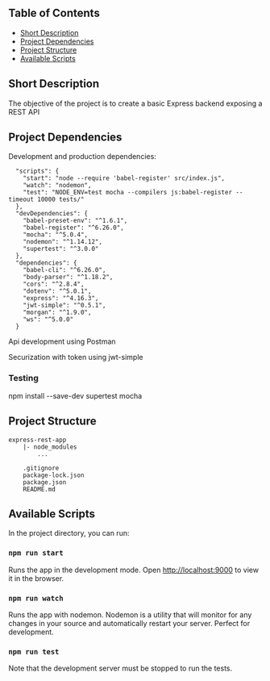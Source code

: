 ## Table of Contents

- [Short Description](#short-description)
- [Project Dependencies](#project-dependencies)
- [Project Structure](#folder-structure)
- [Available Scripts](#available-scripts)


## Short Description
The objective of the project is to create a basic Express backend exposing a REST API


## Project Dependencies

Development and production dependencies:

```
  "scripts": {
    "start": "node --require 'babel-register' src/index.js",
    "watch": "nodemon",
    "test": "NODE_ENV=test mocha --compilers js:babel-register --timeout 10000 tests/"
  },
  "devDependencies": {
    "babel-preset-env": "^1.6.1",
    "babel-register": "^6.26.0",
    "mocha": "^5.0.4",
    "nodemon": "^1.14.12",
    "supertest": "^3.0.0"
  },
  "dependencies": {
    "babel-cli": "^6.26.0",
    "body-parser": "^1.18.2",
    "cors": "^2.8.4",
    "dotenv": "^5.0.1",
    "express": "^4.16.3",
    "jwt-simple": "^0.5.1",
    "morgan": "^1.9.0",
    "ws": "^5.0.0"
  }
```

Api development using Postman

Securization with token using jwt-simple


### Testing

npm install --save-dev supertest mocha


## Project Structure



```
express-rest-app
    |- node_modules
        ...

    .gitignore
    package-lock.json
    package.json
    README.md

```


## Available Scripts

In the project directory, you can run:

### `npm run start`

Runs the app in the development mode. Open [http://localhost:9000](http://localhost:9000) to view it in the browser.

### `npm run watch`

Runs the app with nodemon. Nodemon is a utility that will monitor for any changes in your source and automatically restart your server. Perfect for development.

### `npm run test`

Note that the development server must be stopped to run the tests.
